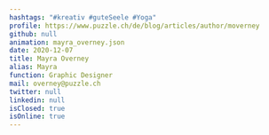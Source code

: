 ```yaml
---
hashtags: "#kreativ #guteSeele #Yoga"
profile: https://www.puzzle.ch/de/blog/articles/author/moverney
github: null
animation: mayra_overney.json
date: 2020-12-07
title: Mayra Overney
alias: Mayra
function: Graphic Designer
mail: overney@puzzle.ch
twitter: null
linkedin: null
isClosed: true
isOnline: true
---
```

